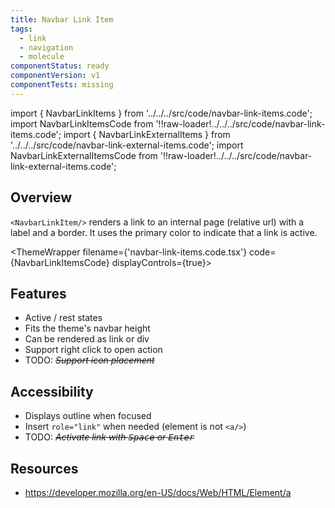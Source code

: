 ```yaml
---
title: Navbar Link Item
tags:
  - link
  - navigation
  - molecule
componentStatus: ready
componentVersion: v1
componentTests: missing
---
```


<!-- CODE IMPORTS -->

<!-- prettier-ignore -->
import { NavbarLinkItems } from '../../../src/code/navbar-link-items.code';
import NavbarLinkItemsCode from '!!raw-loader!../../../src/code/navbar-link-items.code';
import { NavbarLinkExternalItems } from '../../../src/code/navbar-link-external-items.code';
import NavbarLinkExternalItemsCode from '!!raw-loader!../../../src/code/navbar-link-external-items.code';

<!-- END CODE IMPORTS -->

<DocHeader props={props}/>

## Overview

`<NavbarLinkItem/>` renders a link to an internal page (relative url) with a
label and a border. It uses the primary color to indicate that a link is active.

<!-- prettier-ignore -->
<ThemeWrapper 
  filename={'navbar-link-items.code.tsx'} 
  code={NavbarLinkItemsCode}
  displayControls={true}>
  <NavbarLinkItems />
</ThemeWrapper>

## Features

- Active / rest states
- Fits the theme's navbar height
- Can be rendered as link or div
- Support right click to open action
- TODO: ~~_Support icon placement_~~

## Accessibility

- Displays outline when focused
- Insert `role="link"` when needed (element is not `<a/>`)
- TODO: ~~_Activate link with <kbd>Space</kbd> or <kbd>Enter</kbd>_~~

## Resources

- https://developer.mozilla.org/en-US/docs/Web/HTML/Element/a
